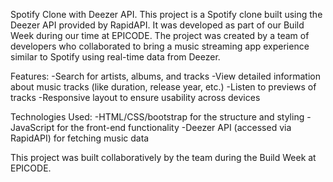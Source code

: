 Spotify Clone with Deezer API.
This project is a Spotify clone built using the Deezer API provided by RapidAPI. It was developed as part of our Build Week during our time at EPICODE. The project was created by a team of developers who collaborated to bring a music streaming app experience similar to Spotify using real-time data from Deezer.

Features:
-Search for artists, albums, and tracks
-View detailed information about music tracks (like duration, release year, etc.)
-Listen to previews of tracks
-Responsive layout to ensure usability across devices

Technologies Used:
-HTML/CSS/bootstrap for the structure and styling
-JavaScript for the front-end functionality
-Deezer API (accessed via RapidAPI) for fetching music data

This project was built collaboratively by the team during the Build Week at EPICODE.
